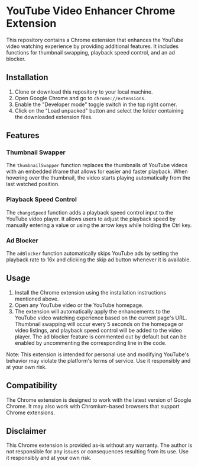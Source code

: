 # YouTube Video Enhancer Chrome Extension

This repository contains a Chrome extension that enhances the YouTube video watching experience by providing additional features. It includes functions for thumbnail swapping, playback speed control, and an ad blocker.

## Installation

1. Clone or download this repository to your local machine.
2. Open Google Chrome and go to `chrome://extensions`.
3. Enable the "Developer mode" toggle switch in the top right corner.
4. Click on the "Load unpacked" button and select the folder containing the downloaded extension files.

## Features

### Thumbnail Swapper

The `thumbnailSwapper` function replaces the thumbnails of YouTube videos with an embedded iframe that allows for easier and faster playback. When hovering over the thumbnail, the video starts playing automatically from the last watched position.

### Playback Speed Control

The `changeSpeed` function adds a playback speed control input to the YouTube video player. It allows users to adjust the playback speed by manually entering a value or using the arrow keys while holding the Ctrl key.

### Ad Blocker

The `adBlocker` function automatically skips YouTube ads by setting the playback rate to 16x and clicking the skip ad button whenever it is available.

## Usage

1. Install the Chrome extension using the installation instructions mentioned above.
2. Open any YouTube video or the YouTube homepage.
3. The extension will automatically apply the enhancements to the YouTube video watching experience based on the current page's URL. Thumbnail swapping will occur every 5 seconds on the homepage or video listings, and playback speed control will be added to the video player. The ad blocker feature is commented out by default but can be enabled by uncommenting the corresponding line in the code.

Note: This extension is intended for personal use and modifying YouTube's behavior may violate the platform's terms of service. Use it responsibly and at your own risk.

## Compatibility

The Chrome extension is designed to work with the latest version of Google Chrome. It may also work with Chromium-based browsers that support Chrome extensions.

## Disclaimer

This Chrome extension is provided as-is without any warranty. The author is not responsible for any issues or consequences resulting from its use. Use it responsibly and at your own risk.